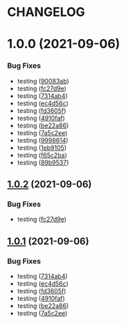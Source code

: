 # CHANGELOG

# 1.0.0 (2021-09-06)


### Bug Fixes

* testing ([90083ab](https://github.com/satishsingh21/git-package/commit/90083ab91fbae68956529c8ebab5cff555484248))
* testing ([fc27d9e](https://github.com/satishsingh21/git-package/commit/fc27d9e2360f5bd8173c51f16bc6b676557ae7e9))
* testing ([7314ab4](https://github.com/satishsingh21/git-package/commit/7314ab4f45ac8ae4c710f7c539efd21d59477311))
* testing ([ec4d56c](https://github.com/satishsingh21/git-package/commit/ec4d56c54dd5763c2db64bab6ed6e10ec9106ad0))
* testing ([fd3605f](https://github.com/satishsingh21/git-package/commit/fd3605f78c8481a8ba2a542b2dc2cde09e7e8316))
* testing ([4910faf](https://github.com/satishsingh21/git-package/commit/4910faf84109075ac32f8163de41f3a9f77eb43f))
* testing ([be22a86](https://github.com/satishsingh21/git-package/commit/be22a86e5c68c49395ab7eb91405751e5d6d2643))
* testing ([7a5c2ee](https://github.com/satishsingh21/git-package/commit/7a5c2ee1cfcf761981c983764b5618e4b8a482ad))
* testing ([9998614](https://github.com/satishsingh21/git-package/commit/99986149a477861c226a6934f24223fb33c77ead))
* testing ([1eb9105](https://github.com/satishsingh21/git-package/commit/1eb9105abb8b127fdc7e76295f6147f0eb7fa7a2))
* testing ([f65c2ba](https://github.com/satishsingh21/git-package/commit/f65c2bac593f6868533edc48c7a52493c2b65a92))
* testing ([89b9537](https://github.com/satishsingh21/git-package/commit/89b95374091225e3abe8c7827609adf645dbf5fa))

## [1.0.2](https://github.com/satishsingh21/git-package/compare/v1.0.1...v1.0.2) (2021-09-06)


### Bug Fixes

* testing ([fc27d9e](https://github.com/satishsingh21/git-package/commit/fc27d9e2360f5bd8173c51f16bc6b676557ae7e9))

## [1.0.1](https://github.com/satishsingh21/git-package/compare/v1.0.0...v1.0.1) (2021-09-06)


### Bug Fixes

* testing ([7314ab4](https://github.com/satishsingh21/git-package/commit/7314ab4f45ac8ae4c710f7c539efd21d59477311))
* testing ([ec4d56c](https://github.com/satishsingh21/git-package/commit/ec4d56c54dd5763c2db64bab6ed6e10ec9106ad0))
* testing ([fd3605f](https://github.com/satishsingh21/git-package/commit/fd3605f78c8481a8ba2a542b2dc2cde09e7e8316))
* testing ([4910faf](https://github.com/satishsingh21/git-package/commit/4910faf84109075ac32f8163de41f3a9f77eb43f))
* testing ([be22a86](https://github.com/satishsingh21/git-package/commit/be22a86e5c68c49395ab7eb91405751e5d6d2643))
* testing ([7a5c2ee](https://github.com/satishsingh21/git-package/commit/7a5c2ee1cfcf761981c983764b5618e4b8a482ad))

